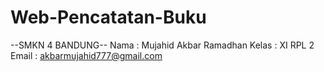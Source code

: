 # Web-Pencatatan-Buku

--SMKN 4 BANDUNG--
Nama    : Mujahid Akbar Ramadhan
Kelas   : XI RPL 2
Email   : akbarmujahid777@gmail.com

